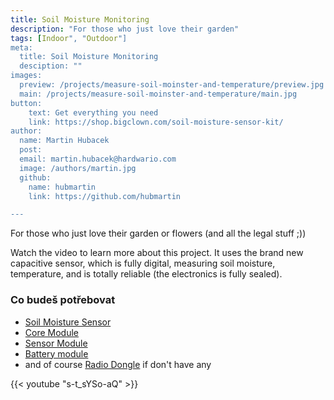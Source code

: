 ```yaml
---
title: Soil Moisture Monitoring
description: "For those who just love their garden"
tags: [Indoor", "Outdoor"]
meta:
  title: Soil Moisture Monitoring
  desciption: ""
images:
  preview: /projects/measure-soil-moinster-and-temperature/preview.jpg
  main: /projects/measure-soil-moinster-and-temperature/main.jpg
button:
    text: Get everything you need
    link: https://shop.bigclown.com/soil-moisture-sensor-kit/
author:
  name: Martin Hubacek
  post:
  email: martin.hubacek@hardwario.com
  image: /authors/martin.jpg
  github:
    name: hubmartin
    link: https://github.com/hubmartin

---
```


For those who just love their garden or flowers (and all the legal stuff ;))

Watch the video to learn more about this project.  It uses the brand new capacitive sensor, which is fully digital, measuring soil moisture, temperature, and is totally reliable (the electronics is fully sealed).

### Co budeš potřebovat

* [Soil Moisture Sensor](https://shop.bigclown.com/soil-moisture-sensor/)
* [Core Module](https://shop.bigclown.com/core-module/)
* [Sensor Module](https://shop.bigclown.com/sensor-module/)
* [Battery module](https://shop.bigclown.com/battery-module/)
* and of course [Radio Dongle](https://shop.bigclown.com/radio-dongle/) if don't have any

{{< youtube "s-t_sYSo-aQ" >}}
